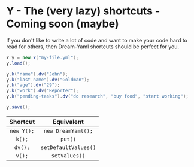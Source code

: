 # Y - The (very lazy) shortcuts - Coming soon (maybe)
If you don't like to write a lot of code and want to make your code hard to read for others,
then Dream-Yaml shortcuts should be perfect for you.

```java
Y y = new Y("my-file.yml");
y.load();

y.k("name").dv("John");
y.k("last-name").dv("Goldman");
y.k("age").dv("29");
y.k("work").dv("Reporter");
y.k("pending-tasks").dv("do research", "buy food", "start working");

y.save();
```

| Shortcut | Equivalent |
| :-----: | :-----: |
|`new Y();`|`new DreamYaml();`|
|`k();`|`put()`|
|`dv();`|`setDefaultValues()`|
|`v();`|`setValues()`|